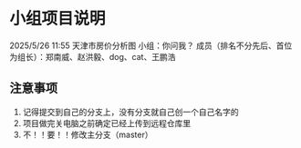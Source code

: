 # 小组项目说明
2025/5/26 11:55
天津市房价分析图
小组：你问我？
成员（排名不分先后、首位为组长）：郑南威、赵洪毅、dog、cat、王鹏浩

## 注意事项
1. 记得提交到自己的分支上，没有分支就自己创一个自己名字的
2. 项目做完关电脑之前确定已经上传到远程仓库里
3. 不！！要！！修改主分支（master）